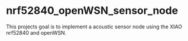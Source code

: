 # nrf52840_openWSN_sensor_node
This projects goal is to implement a acoustic sensor node using the XIAO nrf52840 and openWSN. 
